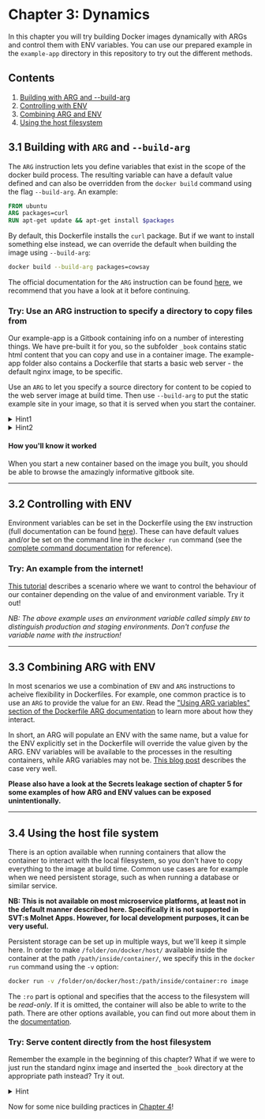 <!-- markdownlint-disable MD033 -->
<!-- markdownlint-disable MD024 -->
<!-- markdownlint-disable MD026 -->

# Chapter 3: Dynamics

In this chapter you will try building Docker images dynamically with ARGs and control them with ENV variables. You can use our prepared example in the `example-app` directory in this repository to try out the different methods.

## Contents

1. [Building with ARG and --build-arg](#arg)
2. [Controlling with ENV](#env)
3. [Combining ARG and ENV](#combining)
4. [Using the host filesystem](#volumes)

## 3.1 Building with `ARG` and `--build-arg` <a name="arg"></a>

The `ARG` instruction lets you define variables that exist in the scope of the docker build process. The resulting variable can have a default value defined and can also be overridden from the `docker build` command using the flag `--build-arg`. An example:

```Dockerfile
FROM ubuntu
ARG packages=curl
RUN apt-get update && apt-get install $packages
```

By default, this Dockerfile installs the `curl` package. But if we want to install something else instead, we can override the default when building the image using `--build-arg`:

```bash
docker build --build-arg packages=cowsay
```

The official documentation for the `ARG` instruction can be found [here](https://docs.docker.com/engine/reference/builder/#arg), we recommend that you have a look at it before continuing.

### Try: Use an ARG instruction to specify a directory to copy files from

Our example-app is a Gitbook containing info on a number of interesting things. We have pre-built it for you, so the subfolder `_book` contains static html content that you can copy and use in a container image. The example-app folder also contains a Dockerfile that starts a basic web server - the default nginx image, to be specific.

Use an `ARG` to let you specify a source directory for content to be copied to the web server image at build time. Then use `--build-arg` to put the static example site in your image, so that it is served when you start the container.

<details>

<summary>Hint1</summary>

If you don't know where to start, try modifying the Dockerfile to copy the files from a specific path first using `COPY`. Then consider how you can control the source path from the build command using an `ARG` instruction.

</details>

<details>

<summary>Hint2</summary>

You need to copy everything in the `_book` folder to the path `/usr/share/nginx/html/` in the image. One way to do this using `ARG` and `--build-arg` would be:

```Dockerfile
# Dockerfile
FROM nginx

ARG content_path

COPY $content_path /usr/share/nginx/html/
```

```bash
# Build command
docker build --build-arg content_path="_book" -t example-app:latest .
```

</details>

#### How you'll know it worked

When you start a new container based on the image you built, you should be able to browse the amazingly informative gitbook site.

---

## 3.2 Controlling with ENV <a name="env"></a>

Environment variables can be set in the Dockerfile using the `ENV` instruction (full documentation can be found [here](https://docs.docker.com/engine/reference/builder/#env)). These can have default values and/or be set on the command line in the `docker run` command (see the [complete command documentation](https://docs.docker.com/engine/reference/run/#env-environment-variables) for reference).

### Try: An example from the internet!

[This tutorial](https://medium.com/create-code/docker-environment-variables-and-nginx-93d7173f19ec) describes a scenario where we want to control the behaviour of our container depending on the value of and environment variable. Try it out!

*NB: The above example uses an environment variable called simply `ENV` to distinguish production and staging environments. Don't confuse the variable name with the instruction!*

---

## 3.3 Combining ARG with ENV <a name="combining"></a>

In most scenarios we use a combination of `ENV` and `ARG` instructions to acheive flexibility in Dockerfiles. For example, one common practice is to use an `ARG` to provide the value for an `ENV`. Read the ["Using ARG variables" section of the Dockerfile ARG documentation](https://docs.docker.com/engine/reference/builder/#using-arg-variables) to learn more about how they interact.

In short, an ARG will populate an ENV with the same name, but a value for the ENV explicitly set in the Dockerfile will override the value given by the ARG. ENV variables will be available to the processes in the resulting containers, while ARG variables may not be. [This blog post](https://dev.to/stevoperisic/dynamic-dockerfile-with-arg-2h62) describes the case very well.

**Please also have a look at the Secrets leakage section of chapter 5 for some examples of how ARG and ENV values can be exposed unintentionally.**

---

## 3.4 Using the host file system <a name="volumes"></a>

There is an option available when running containers that allow the container to interact with the local filesystem, so you don't have to copy everything to the image at build time. Common use cases are for example when we need persistent storage, such as when running a database or similar service.

**NB: This is not available on most microservice platforms, at least not in the default manner described here. Specifically it is not supported in SVT:s Molnet Apps. However, for local development purposes, it can be very useful.**

Persistent storage can be set up in multiple ways, but we'll keep it simple here. In order to make `/folder/on/docker/host/` available inside the container at the path `/path/inside/container/`, we specify this in the `docker run` command using the `-v` option:

```bash
docker run -v /folder/on/docker/host:/path/inside/container:ro image
```

The `:ro` part is optional and specifies that the access to the filesystem will be *read-only*. If it is omitted, the container will also be able to write to the path. There are other options available, you can find out more about them in the [documentation](https://docs.docker.com/engine/reference/run/#volume-shared-filesystems).

### Try: Serve content directly from the host filesystem

Remember the example in the beginning of this chapter? What if we were to just run the standard nginx image and inserted the `_book` directory at the appropriate path instead? Try it out.

<details>
<summary>Hint</summary>

The command would be something like:

```bash
docker run -v /home/myuser/docker-workshop/_book:/usr/share/nginx/html -p 80:8080 nginx
```

Note that the paths given in the command must be absolute.
</details>

Now for some nice building practices in [Chapter 4](../4-multi-stage-builds/README.md)!
